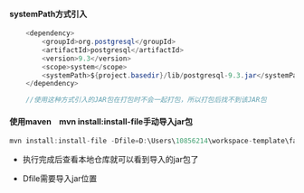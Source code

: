 #### systemPath方式引入

```java
    <dependency>
        <groupId>org.postgresql</groupId>
        <artifactId>postgresql</artifactId>
        <version>9.3</version>
        <scope>system</scope>
        <systemPath>${project.basedir}/lib/postgresql-9.3.jar</systemPath>
    </dependency>

    //使用这种方式引入的JAR包在打包时不会一起打包，所以打包后找不到该JAR包
```

#### 使用maven　mvn install:install-file手动导入jar包

```java
mvn install:install-file -Dfile=D:\Users\10856214\workspace-template\fastDfs\lib\fastdfs_client_v1.20.jar -DgroupId=fastdfs_client -DartifactId=fastdfs_client -Dversion=1.20 -Dpackaging=jar -DgeneratePom=true
```

- 执行完成后查看本地仓库就可以看到导入的jar包了

- Dfile需要导入jar位置